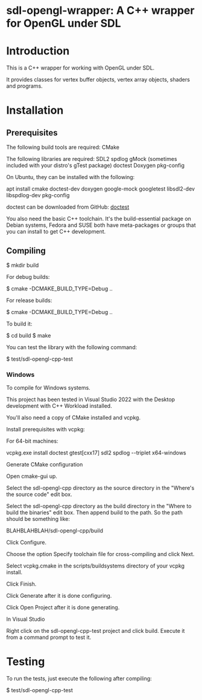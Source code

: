 # sdl-opengl-wrapper: A C++ wrapper for OpenGL under SDL

# Introduction #

This is a C++ wrapper for working with OpenGL under SDL.

It provides classes for vertex buffer objects, vertex array objects,
shaders and programs.

# Installation #

## Prerequisites ##

The following build tools are required:
CMake

The following libraries are required:
SDL2
spdlog
gMock (sometimes included with your distro's gTest package)
doctest
Doxygen
pkg-config

On Ubuntu, they can be installed with the following:

apt install cmake doctest-dev doxygen google-mock googletest libsdl2-dev libspdlog-dev pkg-config

doctest can be downloaded from GitHub:
[doctest](https://github.com/doctest/doctest.git)


You also need the basic C++ toolchain.  It's the build-essential
package on Debian systems, Fedora and SUSE both have meta-packages or
groups that you can install to get C++ development.

## Compiling ##

$ mkdir build

For debug builds:

$ cmake -DCMAKE\_BUILD\_TYPE=Debug ..

For release builds:

$ cmake -DCMAKE\_BUILD\_TYPE=Debug ..

To build it:

$ cd build
$ make


You can test the library with the following command:

$ test/sdl-opengl-cpp-test



### Windows ###

To compile for Windows systems.

This project has been tested in Visual Studio 2022 with the Desktop
development with C++ Workload installed.

You'll also need a copy of CMake installed and vcpkg.


Install prerequisites with vcpkg:

For 64-bit machines:

vcpkg.exe install doctest gtest[cxx17] sdl2 spdlog --triplet x64-windows


Generate CMake configuration

Open cmake-gui up.

Select the sdl-opengl-cpp directory as the source directory in the
"Where's the source code" edit box.

Select the sdl-opengl-cpp directory as the build directory in the
"Where to build the binaries" edit box.  Then append build to the
path.  So the path should be something like:

BLAHBLAHBLAH/sdl-opengl-cpp/build

Click Configure.

Choose the option Specify toolchain file for cross-compiling and click
Next.

Select vcpkg.cmake in the scripts/buildsystems directory of your vcpkg
install.

Click Finish.

Click Generate after it is done configuring.

Click Open Project after it is done generating.


In Visual Studio

Right click on the sdl-opengl-cpp-test project and click build.
Execute it from a command prompt to test it.


# Testing #

To run the tests, just execute the following after compiling:

$ test/sdl-opengl-cpp-test

